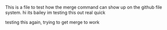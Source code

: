 
This is a file to test how the merge command can show up on the github file system.
hi its bailey im testing this out real quick 

testing this again, trying to get merge to work

